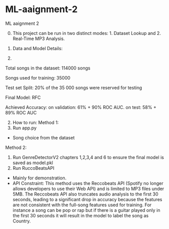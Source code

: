 # ML-aaignment-2
ML aaignment 2

0. This project can be run in two distinct modes: 1. Dataset Lookup and 2. Real-Time MP3 Analysis.

1. Data and Model Details:
2. 
Total songs in the dataset: 114000 songs

Songs used for training: 35000 

Test set Split: 20% of the 35 000 songs were reserved for testing

Final Model: RFC

Achieved Accuracy: on validation: 61% + 90% ROC AUC. on test: 58% + 89% ROC AUC


2. How to run:
Method 1:
1. Run app.py
- Song choice from the dataset

Method 2: 
1. Run GenreDetectorV2 chapters 1,2,3,4 and 6 to ensure the final model is saved as model.pkl
2. Run RuccoBeatsAPI
- Mainly for demonstration.
- API Constraint: This method uses the Reccobeats API (Spotify no longer allows developers to use their Web API) and is limited to MP3 files under 5MB. The Reccobeats API also truncates audio analysis to the first 30 seconds, leading to a significant drop in accuracy because the features are not consistent with the full-song features used for training. For instance a song can be pop or rap but if there is a guitar played only in the first 30 seconds it will result in the model to label the song as Country. 
